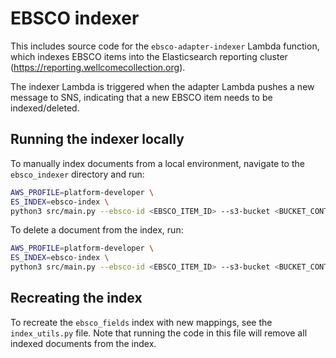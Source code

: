 # EBSCO indexer

This includes source code for the `ebsco-adapter-indexer` Lambda function, which indexes EBSCO items into the 
Elasticsearch reporting cluster (https://reporting.wellcomecollection.org). 

The indexer Lambda is triggered when the adapter Lambda pushes a new message to SNS, indicating that a new EBSCO item
needs to be indexed/deleted.

## Running the indexer locally

To manually index documents from a local environment, navigate to the `ebsco_indexer` directory and run:  
```sh
AWS_PROFILE=platform-developer \
ES_INDEX=ebsco-index \
python3 src/main.py --ebsco-id <EBSCO_ITEM_ID> --s3-bucket <BUCKET_CONTAINING_EBSCO_XML> --s3-key <KEY_CONTAINING_EBSCO_XML>
```

To delete a document from the index, run:
```sh
AWS_PROFILE=platform-developer \
ES_INDEX=ebsco-index \
python3 src/main.py --ebsco-id <EBSCO_ITEM_ID> --s3-bucket <BUCKET_CONTAINING_EBSCO_XML> --s3-key <KEY_CONTAINING_EBSCO_XML> --delete true
```

## Recreating the index

To recreate the `ebsco_fields` index with new mappings, see the `index_utils.py` file.
Note that running the code in this file will remove all indexed documents from the index.

